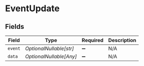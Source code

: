 # EventUpdate


## Fields

| Field                   | Type                    | Required                | Description             |
| ----------------------- | ----------------------- | ----------------------- | ----------------------- |
| `event`                 | *OptionalNullable[str]* | :heavy_minus_sign:      | N/A                     |
| `data`                  | *OptionalNullable[Any]* | :heavy_minus_sign:      | N/A                     |